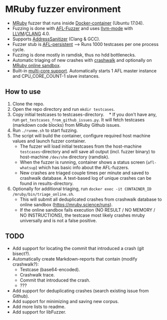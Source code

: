 # MRuby fuzzer environment

* [MRuby](https://github.com/mruby/mruby) fuzzer that runs inside [Docker-container](https://www.docker.com/what-docker) (Ubuntu 17.04).
* Fuzzing is done with [AFL-Fuzzer](http://lcamtuf.coredump.cx/afl/) and uses [llvm-mode](https://github.com/mirrorer/afl/tree/master/llvm_mode) with [LLVM](http://llvm.org/)/[CLANG](http://clang.llvm.org/) 4.0.
* Supports [AddressSanitizer](https://github.com/google/sanitizers/wiki/AddressSanitizer) (Clang & GCC).
* Fuzzer stub is [AFL-persistent](https://lcamtuf.blogspot.fi/2015/06/new-in-afl-persistent-mode.html) --> Runs 1000 testcases per one process cycle.
* Fuzzing is done mostly in ramdisk, thus no hdd bottlenecks.
* Automatic triaging of new crashes with [crashwalk](https://github.com/bnagy/crashwalk) and optionally on [MRuby online sandbox](https://www.mruby.science/runs).
* Built-in [multi-core support](https://github.com/stribika/afl-fuzz/blob/master/docs/parallel_fuzzing.txt). Automatically starts 1 AFL master instance and CPU_CORE_COUNT-1 slave instances. 

## How to use

1. Clone the repo.
2. Open the repo directory and run `mkdir testcases`.
3. Copy initial testcases to testcases-directory.
    * If you don't have any, run `get_testcases_from_github_issues.py`. It will fetch testcases (markdown code blocks) from MRuby Github issues.
4. Run `./runme.sh` to start fuzzing.
5. The script will build the container, configure required host machine values and launch fuzzer container. 
    * The fuzzer will load initial testcases from the host-machine `testcases`-directory and will save all output (incl. fuzzer binary) to host-machine `/dev/shm` directory (ramdisk).
    * When the fuzzer is running, container shows a status screen (`afl-whatsup`) which has basic info about the AFL-fuzzers.
    * New crashes are triaged couple times per minute and saved to crashwalk database. A text-based log of unique crashes can be found in results-directory.
6. Optionally for additional triaging, run `docker exec -it CONTAINER_ID /mruby/bin/triage_online.sh`.
    * This will submit all deduplicated crashes from crashwalk database to online sandbox (https://mruby.science/runs).
    * If the online sandbox fails execution (NO RESULT / NO MEMORY / NO INSTRUCTIONS), the testcase most likely crashes mruby universally and is not a false positive.

## TODO
* Add support for locating the commit that introduced a crash (git bisect?).
* Automatically create Markdown-reports that contain (modify crashwalk?):
    * Testcase (base64-encoded).
    * Crashwalk trace.
    * Commit that introduced the crash.
    * ???
* Add support for deduplicating crashes (search existing issue from Github).
* Add support for minimizing and saving new corpus.
* Add more lists to readme.
* Add support for libFuzzer.
